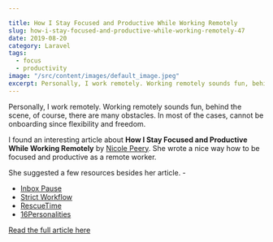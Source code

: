 ```yaml
---

title: How I Stay Focused and Productive While Working Remotely
slug: how-i-stay-focused-and-productive-while-working-remotely-47
date: 2019-08-20
category: Laravel
tags:
  - focus
  - productivity
image: "/src/content/images/default_image.jpeg"
excerpt: Personally, I work remotely. Working remotely sounds fun, behind the scene, of course, there are many obstacles. In most of the cases, cannot be onboarding since flexibility and freedom.
---
```


Personally, I work remotely. Working remotely sounds fun, behind the scene, of course, there are many obstacles. In most of the cases, cannot be onboarding since flexibility and freedom.

I found an interesting article about __How I Stay Focused and Productive While Working Remotely__ by [Nicole Peery](https://twitter.com/nicolepdev). She wrote a nice way how to be focused and productive as a remote worker.

She suggested a few resources besides her article. -
- [Inbox Pause](http://inboxpause.com/)
- [Strict Workflow](https://chrome.google.com/webstore/detail/strict-workflow/cgmnfnmlficgeijcalkgnnkigkefkbhd?hl=en)
- [RescueTime](http://www.rescuetime.com/)
- [16Personalities](https://www.16personalities.com/)

[Read the full article here](https://dev.to/nicolepdev/how-i-stay-focused-and-productive-while-working-remotely-4054)
